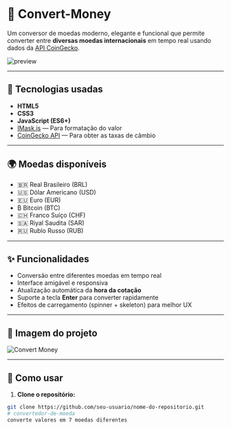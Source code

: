 # 💱 Convert-Money

Um conversor de moedas moderno, elegante e funcional que permite converter entre **diversas moedas internacionais** em tempo real usando dados da [API CoinGecko](https://www.coingecko.com/).

![preview](./assets/preview.jpg) <!-- Se quiser, adicione uma imagem de prévia do projeto -->

---

## 🧰 Tecnologias usadas

- **HTML5**
- **CSS3**
- **JavaScript (ES6+)**
- [IMask.js](https://imask.js.org/) — Para formatação do valor
- [CoinGecko API](https://www.coingecko.com/) — Para obter as taxas de câmbio

---

## 🌍 Moedas disponíveis

- 🇧🇷 Real Brasileiro (BRL)
- 🇺🇸 Dólar Americano (USD)
- 🇪🇺 Euro (EUR)
- ₿ Bitcoin (BTC)
- 🇨🇭 Franco Suíço (CHF)
- 🇸🇦 Riyal Saudita (SAR)
- 🇷🇺 Rublo Russo (RUB)

---

## ✨ Funcionalidades

- Conversão entre diferentes moedas em tempo real
- Interface amigável e responsiva
- Atualização automática da **hora da cotação**
- Suporte a tecla **Enter** para converter rapidamente
- Efeitos de carregamento (spinner + skeleton) para melhor UX

---

## 📸 Imagem do projeto

![Convert Money](./assets/preview.jpg) <!-- Troque pelo nome da sua imagem de prévia, se tiver -->

---

## 🚀 Como usar

1. **Clone o repositório:**
```bash
git clone https://github.com/seu-usuario/nome-do-repositorio.git
# convertedor-de-moeda
converte valores em 7 moedas diferentes
